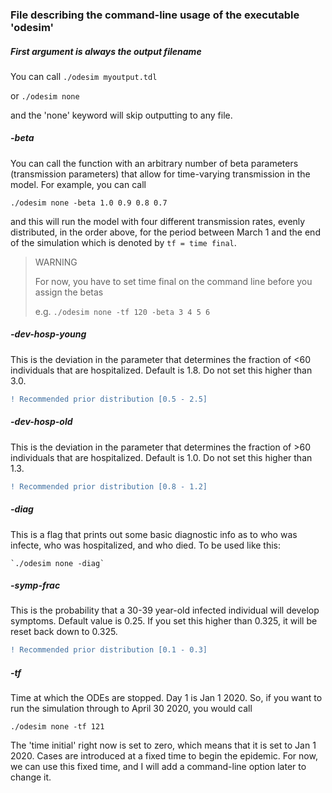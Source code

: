 ### File describing the command-line usage of the executable 'odesim'

##### First argument is always the output filename

You can call `./odesim myoutput.tdl`

or `./odesim none`

and the 'none' keyword will skip outputting to any file.


##### -beta

You can call the function with an arbitrary number of beta parameters (transmission parameters) that allow for time-varying transmission in the model.  For example, you can call

   `./odesim none -beta 1.0 0.9 0.8 0.7`
   
and this will run the model with four different transmission rates, evenly distributed, in the order above, for the period between March 1 and the end of the simulation which is denoted by `tf = time final`.  


> WARNING
>
> For now, you have to set time final on the command line before you assign the betas
>
> e.g. `./odesim none -tf 120 -beta 3 4 5 6`


##### -dev-hosp-young

This is the deviation in the parameter that determines the fraction of <60 individuals that are hospitalized. Default is 1.8.  Do not set this higher than 3.0. 

```diff
! Recommended prior distribution [0.5 - 2.5]
```

##### -dev-hosp-old

This is the deviation in the parameter that determines the fraction of >60 individuals that are hospitalized. Default is 1.0.  Do not set this higher than 1.3. 

```diff
! Recommended prior distribution [0.8 - 1.2]
```


##### -diag

This is a flag that prints out some basic diagnostic info as to who was infecte, who was hospitalized, and who died.  To be used like this:

    `./odesim none -diag`

##### -symp-frac

This is the probability that a 30-39 year-old infected individual will develop symptoms. Default value is 0.25. If you set this higher than 0.325, it will be reset back down to 0.325.

```diff
! Recommended prior distribution [0.1 - 0.3]
```

##### -tf
Time at which the ODEs are stopped. Day 1 is Jan 1 2020.  So, if you want to run the simulation through to April 30 2020, you would call

   `./odesim none -tf 121`
   
The 'time initial' right now is set to zero, which means that it is set to Jan 1 2020.  Cases are introduced at a fixed time to begin the epidemic.  For now, we can use this fixed time, and I will add a command-line option later to change it.
